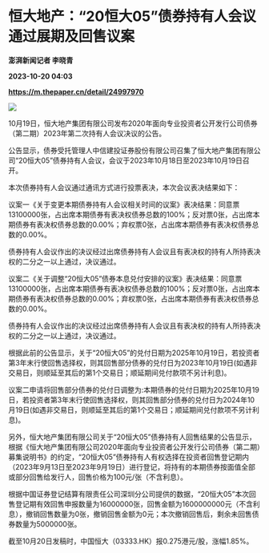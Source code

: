 # 恒大地产：“20恒大05”债券持有人会议通过展期及回售议案
**澎湃新闻记者 李晓青**

**2023-10-20 04:03**

**https://m.thepaper.cn/detail/24997970**

![](https://imagecloud.thepaper.cn/thepaper/image/274/882/432.jpg)

10月19日，恒大地产集团有限公司发布2020年面向专业投资者公开发行公司债券（第二期）2023年第二次持有人会议决议的公告。

公告显示，债券受托管理人中信建投证券股份有限公司召集了恒大地产集团有限公司“20恒大05”债券持有人会议，会议于2023年10月18日至2023年10月19日召开。

本次债券持有人会议通过通讯方式进行投票表决，本次会议表决结果如下：

议案一《关于变更本期债券持有人会议相关时间的议案》表决结果：同意票13100000张，占出席本期债券有表决权债券总数的100%；反对票0张，占出席本期债券有表决权债券总数的0.00%；弃权票0张，占出席本期债券有表决权债券总数的0.00%。

债券持有人会议作出的决议经过出席债券持有人会议且有表决权的持有人所持表决权的二分之一以上通过，决议通过。

议案二《关于调整“20恒大05”债券本息兑付安排的议案》表决结果：同意票13100000张，占出席本期债券有表决权债券总数的100%；反对票0张，占出席本期债券有表决权债券总数的0.00%；弃权票0张，占出席本期债券有表决权债券总数的0.00%。

债券持有人会议作出的决议经过出席债券持有人会议且有表决权的持有人所持表决权的二分之一以上通过，决议通过。

根据此前的公告显示，关于“20恒大05”的兑付日期为2025年10月19日，若投资者第3年末行使回售选择权，则其回售部分债券的兑付日为2023年10月19日(如遇非交易日，则顺延至其后的第1个交易日；顺延期间兑付款项不另计利息)。

议案二申请将回售部分债券的兑付日调整为:本期债券的兑付日期为2025年10月19日，若投资者第3年末行使回售选择权，则其回售部分债券的兑付日为2024年10月19日(如遇非交易日，则顺延至其后的第1个交易日；顺延期间兑付款项不另计利息)。

另外，恒大地产集团有限公司关于“20恒大05”债券持有人回售结果的公告显示，根据《恒大地产集团有限公司2020年面向专业投资者公开发行公司债券（第二期）募集说明书》的约定，“20恒大05”债券持有人有权选择在投资者回售登记期内（2023年9月13日至2023年9月19日）进行登记，将持有的本期债券按面值全部或部分回售给发行人，回售价格为100元/张（不含利息）。

根据中国证券登记结算有限责任公司深圳分公司提供的数据，“20恒大05”本次回售登记期有效回售申报数量为16000000张，回售金额为1600000000元（不含利息），撤销回售数量为0张，撤销回售金额为0元；本次撤销回售后，剩余未回售债券数量为5000000张。

截至10月20日发稿时，中国恒大（03333.HK）报0.275港元/股，涨幅1.85%。